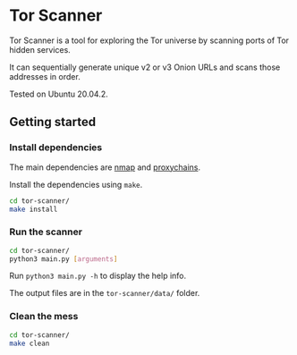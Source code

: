 # Tor Scanner

Tor Scanner is a tool for exploring the Tor universe by scanning ports of Tor hidden services.

It can sequentially generate unique v2 or v3 Onion URLs and scans those addresses in order.

Tested on Ubuntu 20.04.2.

## Getting started

### Install dependencies

The main dependencies are [nmap](https://nmap.org/) and [proxychains](https://github.com/haad/proxychains).

Install the dependencies using `make`.

```sh
cd tor-scanner/
make install
```

### Run the scanner

```sh
cd tor-scanner/
python3 main.py [arguments]
```

Run `python3 main.py -h` to display the help info.

The output files are in the `tor-scanner/data/` folder.

### Clean the mess

```sh
cd tor-scanner/
make clean
```
